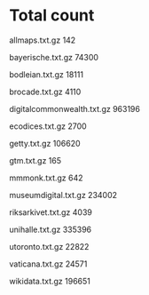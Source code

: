 # Total count

allmaps.txt.gz
142


bayerische.txt.gz
74300


bodleian.txt.gz
18111


brocade.txt.gz
4110


digitalcommonwealth.txt.gz
963196


ecodices.txt.gz
2700


getty.txt.gz
106620


gtm.txt.gz
165


mmmonk.txt.gz
642


museumdigital.txt.gz
234002


riksarkivet.txt.gz
4039


unihalle.txt.gz
335396


utoronto.txt.gz
22822


vaticana.txt.gz
24571


wikidata.txt.gz
196651


